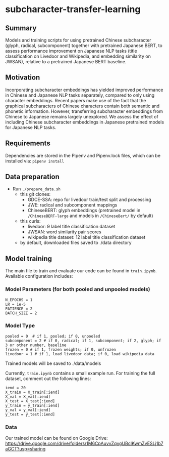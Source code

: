 # subcharacter-transfer-learning

## Summary
Models and training scripts for using pretrained Chinese subcharacter (glyph, radical, subcomponent) together with pretrained Japanese BERT, to assess performance improvement on Japanese NLP tasks (title classification on Livedoor and Wikipedia, and embedding similarity on JWSAN), relative to a pretrained Japanese BERT baseline.

## Motivation
Incorporating subcharacter embeddings has yielded improved performance in Chinese and Japanese NLP tasks separately, compared to only using character embeddings. Recent papers make use of the fact that the graphical subcharacters of Chinese characters contain both semantic and phonetic information. However, transferring subcharacter embeddings from Chinese to Japanese remains largely unexplored. We assess the effect of including Chinese subcharacter embeddings in Japanese pretrained models for Japanese NLP tasks. 

## Requirements
Dependencies are stored in the Pipenv and Pipenv.lock files, which can be installed via:
`pipenv install`

## Data preparation
* Run `./prepare_data.sh` 
  * this git clones:
    * GDCE-SSA: repo for livedoor train/test split and processing
    * JWE: radical and subcomponent mappings
    * ChineseBERT: glyph embeddings (pretrained model in `/ChineseBERT-large` and models in `/ChineseBert/` by default) 
  * this curls:
    * livedoor: 9 label title classification dataset
    * JWSAN: word similarity pair scores
    * wikipedia title dataset: 12 label title classification dataset
  * by default, downloaded files saved to ./data directory

## Model training

The main file to train and evaluate our code can be found in `train.ipynb`. Available configuration includes:

### Model Parameters (for both pooled and unpooled models)
```
N_EPOCHS = 1
LR = 1e-5
PATIENCE = 2
BATCH_SIZE = 2
```

### Model Type
```
pooled = 0  # if 1, pooled; if 0, unpooled 
subcomponent = 2 # if 0, radical; if 1, subcomponent; if 2, glyph; if 3 or other number, baseline
frozen = 0 # if 1, frozen weights; if 0, unfrozen
livedoor = 1 # if 1, load livedoor data; if 0, load wikipedia data
````

Trained models will be saved to ./data/models

Currently, `train.ipynb` contains a small example run. For training the full dataset, comment out the following lines: 
```
iend = 20
X_train = X_train[:iend]
X_val = X_val[:iend]
X_test = X_test[:iend]
y_train = y_train[:iend]
y_val = y_val[:iend]
y_test = y_test[:iend]
```

### Data
Our trained model can be found on Google Drive: https://drive.google.com/drive/folders/1M6CpAuvvZqvgUBcIKwmZvESLj1b7aGCT?usp=sharing

